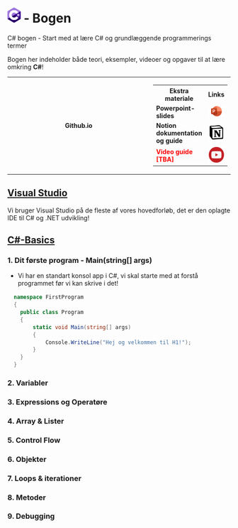 # <img src="./Assets/Images/CSharp.png" alt="CSharpLogo" width="30"/> **- Bogen**

C# bogen - Start med at lære C# og grundlæggende programmerings termer

Bogen her indeholder både teori, eksempler, videoer og opgaver til at lære omkring **C#**!

<table>
  <tr>
    <th align="center" width='550'>
            <p> Github.io </p>
    </th>
    <th align="center">
      <table>
        <tr>
          <th>Ekstra materiale</th>
          <th>Links</th>
        </tr>
        <tr>
          <td>Powerpoint-slides</td>
          <td align="center"> <a href="https://edumercantec-my.sharepoint.com/:p:/g/personal/mags_edu_mercantec_dk/EcygE7mzLMVHjkPo3Hl4rv0BtxDuzMswio9HK1dfsHcZUQ?e=vIArPt"><img src='https://github.com/MAGS-Template/README-Assets/blob/main/Microsoft-PowerPoint-Logo.png?raw=true' width='125'></a></td>
        </tr>
        <tr>
          <td>Notion dokumentation og guide</td>
          <td align="center"> <a href="https://mercantec.notion.site/API-i-NET-746a499da4b9489893449834869da4ca?pvs=74"><img src='https://github.com/MAGS-Template/README-Assets/blob/main/Notion_app_logo.png?raw=true' width='75'></a></td>
        </tr>
        <tr>
          <td style="color: red;" >Video guide [TBA] </td>
          <td align="center"> <a href="https://www.youtube.com/playlist?list=PL7-jfBWeCNfyy_Mz55t4CQ3AQvibG8jsn"><img src='https://github.com/MAGS-Template/README-Assets/blob/main/Youtube.png?raw=true' width='75'></a></td>
        </tr>
      </table>
    </th>
  </tr>
</table>

## [Visual Studio](./VisualStudio)

Vi bruger Visual Studio på de fleste af vores hovedforløb, det er den oplagte IDE til C# og .NET udvikling!

## [C#-Basics](./CSharpBasics)

### 1. Dit første program - Main(string[] args)

- Vi har en standart konsol app i C#, vi skal starte med at forstå programmet før vi kan skrive i det!

```c#
  namespace FirstProgram
  {
    public class Program
    {
        static void Main(string[] args)
        {
            Console.WriteLine("Hej og velkommen til H1!");
        }
    }
  }
```

### 2. Variabler

### 3. Expressions og Operatøre

### 4. Array & Lister

### 5. Control Flow

### 6. Objekter

### 7. Loops & iterationer

### 8. Metoder

### 9. Debugging
